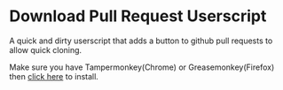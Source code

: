 # Download Pull Request Userscript

A quick and dirty userscript that adds a button to github pull requests to allow quick cloning.

Make sure you have Tampermonkey(Chrome) or Greasemonkey(Firefox) then [click here](https://github.com/giodamelio/download_pr_userscript/raw/master/download_pr.user.js) to install.
